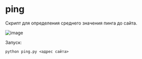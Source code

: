 # ping
Скрипт для определения среднего значения пинга до сайта.

![image](https://github.com/Genek91/ping/assets/121492431/79ac87f6-ea79-413c-9551-cb349d331346)

Запуск:
```
python ping.py <адрес сайта>
```
